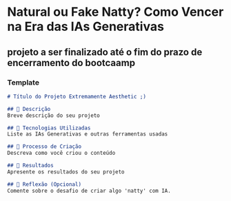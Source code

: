 # Natural ou Fake Natty? Como Vencer na Era das IAs Generativas

## projeto a ser finalizado até o fim do prazo de encerramento do bootcaamp

### Template

```markdown
# Título do Projeto Extremamente Aesthetic ;)

## 📒 Descrição
Breve descrição do seu projeto

## 🤖 Tecnologias Utilizadas
Liste as IAs Generativas e outras ferramentas usadas

## 🧐 Processo de Criação
Descreva como você criou o conteúdo

## 🚀 Resultados
Apresente os resultados do seu projeto

## 💭 Reflexão (Opcional)
Comente sobre o desafio de criar algo 'natty' com IA.
```
